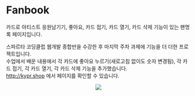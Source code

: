 # Fanbook
카드로 아티스트 응원남기기, 좋아요, 카드 접기, 카드 열기, 카드 삭제 기능이 있는 팬명록 페이지입니다.  

스파르타 코딩클럽 웹개발 종합반을 수강한 후 마지막 주차 과제에 기능을 더 더한 프로젝트입니다.  
수업에서 배운 내용에서 각 카드에 좋아요 누르기(새로고침 없이도 숫자 변경됨), 각 카드 접기, 각 카드 열기, 각 카드 삭제 기능을 추가했습니다.  
http://kypr.shop 에서 페이지를 확인할 수 있습니다.

<p align = "center">
  <img src = "https://user-images.githubusercontent.com/108081586/184470431-4a2836eb-abd3-4b67-99fb-f9437f8fe0d8.gif">
  
 </p>
